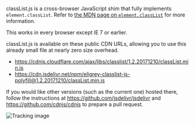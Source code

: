 classList.js is a cross-browser JavaScript shim that fully implements `element.classList`. Refer to [the MDN page on `element.classList`][1] for more information.

This works in every browser except IE 7 or earlier.

classList.js is available on these public CDN URLs, allowing you to use this already small file at nearly zero size overhead.

  - <https://cdnjs.cloudflare.com/ajax/libs/classlist/1.2.20171210/classList.min.js>
  - <https://cdn.jsdelivr.net/npm/eligrey-classlist-js-polyfill@1.2.20171210/classList.min.js>

If you would like other versions (such as the current one) hosted there, follow the instructions at 
https://github.com/jsdelivr/jsdelivr
and
https://github.com/cdnjs/cdnjs
to prepare a pull request.

![Tracking image](https://in.getclicky.com/212712ns.gif)

  [1]: https://developer.mozilla.org/en/DOM/element.classList "MDN / DOM / element.classList"
